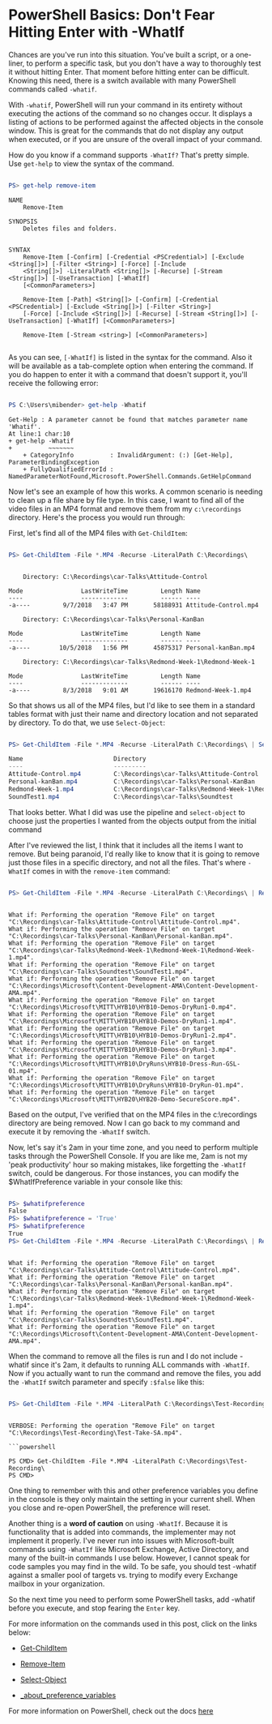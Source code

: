 # PowerShell Basics: Don't Fear Hitting Enter with -WhatIf

Chances are you've run into this situation. You've built a script, or a one-liner, to perform a specific task, but you don't have a way to thoroughly test it without hitting Enter. That moment before hitting enter can be difficult. Knowing this need, there is a switch available with many PowerShell commands called `-whatif`. 

With `-whatif`, PowerShell will run your command in its entirety without executing the actions of the command so no changes occur. It displays a listing of actions to be performed against the affected objects in the console window. This is great for the commands that do not display any output when executed, or if you are unsure of the overall impact of your command.


How do you know if a command supports `-WhatIf?` That's pretty simple. Use `get-help` to view the syntax of the command.

```powershell

PS> get-help remove-item

```

```
NAME
    Remove-Item

SYNOPSIS
    Deletes files and folders.


SYNTAX
    Remove-Item [-Confirm] [-Credential <PSCredential>] [-Exclude <String[]>] [-Filter <String>] [-Force] [-Include
    <String[]>] -LiteralPath <String[]> [-Recurse] [-Stream <String[]>] [-UseTransaction] [-WhatIf]
    [<CommonParameters>]

    Remove-Item [-Path] <String[]> [-Confirm] [-Credential <PSCredential>] [-Exclude <String[]>] [-Filter <String>]
    [-Force] [-Include <String[]>] [-Recurse] [-Stream <String[]>] [-UseTransaction] [-WhatIf] [<CommonParameters>]

    Remove-Item [-Stream <string>] [<CommonParameters>]
    
```
As you can see, `[-WhatIf]` is listed in the syntax for the command. Also it will be available as a tab-complete option when entering the command. If you do happen to enter it with a command that doesn't support it, you'll receive the following error:

```powershell

PS C:\Users\mibender> get-help -Whatif

```
```
Get-Help : A parameter cannot be found that matches parameter name 'Whatif'.
At line:1 char:10
+ get-help -Whatif
+          ~~~~~~~
    + CategoryInfo          : InvalidArgument: (:) [Get-Help], ParameterBindingException
    + FullyQualifiedErrorId : NamedParameterNotFound,Microsoft.PowerShell.Commands.GetHelpCommand

```
Now let's see an example of how this works. A common scenario is needing to clean up a file share by file type. In this case, I want to find all of the video files in an MP4 format and remove them from my `c:\recordings` directory. Here's the process you would run through:

First, let's find all of the MP4 files with  `Get-ChildItem`:

```powershell

PS> Get-ChildItem -File *.MP4 -Recurse -LiteralPath C:\Recordings\ 

```

```

    Directory: C:\Recordings\car-Talks\Attitude-Control

Mode                LastWriteTime         Length Name
----                -------------         ------ ----
-a----         9/7/2018   3:47 PM       58188931 Attitude-Control.mp4

    Directory: C:\Recordings\car-Talks\Personal-KanBan

Mode                LastWriteTime         Length Name
----                -------------         ------ ----
-a----        10/5/2018   1:56 PM       45875317 Personal-kanBan.mp4

    Directory: C:\Recordings\car-Talks\Redmond-Week-1\Redmond-Week-1

Mode                LastWriteTime         Length Name
----                -------------         ------ ----
-a----         8/3/2018   9:01 AM       19616170 Redmond-Week-1.mp4
```

So that shows us all of the MP4 files, but I'd like to see them in a standard tables format with just their name and directory location and not separated by directory. To do that, we use `Select-Object`:

```powershell

PS> Get-ChildItem -File *.MP4 -Recurse -LiteralPath C:\Recordings\ | Select-Object Name,Directory

Name                         Directory
----                         ---------
Attitude-Control.mp4         C:\Recordings\car-Talks\Attitude-Control
Personal-kanBan.mp4          C:\Recordings\car-Talks\Personal-KanBan
Redmond-Week-1.mp4           C:\Recordings\car-Talks\Redmond-Week-1\Redmond-Week-1
SoundTest1.mp4               C:\Recordings\car-Talks\Soundtest

```

That looks better. What I did was use the pipeline and `select-object` to choose just the properties I wanted from the objects output from the initial command

After I've reviewed the list, I think that it includes all the items I want to remove. But being paranoid, I'd really like to know that it is going to remove just those files in a specific directory, and not all the files. That's where `-WhatIf` comes in with the `remove-item` command:

```powershell

PS> Get-ChildItem -File *.MP4 -Recurse -LiteralPath C:\Recordings\ | Remove-Item -WhatIf

```

```

What if: Performing the operation "Remove File" on target "C:\Recordings\car-Talks\Attitude-Control\Attitude-Control.mp4".
What if: Performing the operation "Remove File" on target "C:\Recordings\car-Talks\Personal-KanBan\Personal-kanBan.mp4".
What if: Performing the operation "Remove File" on target "C:\Recordings\car-Talks\Redmond-Week-1\Redmond-Week-1\Redmond-Week-1.mp4".
What if: Performing the operation "Remove File" on target "C:\Recordings\car-Talks\Soundtest\SoundTest1.mp4".
What if: Performing the operation "Remove File" on target "C:\Recordings\Microsoft\Content-Development-AMA\Content-Development-AMA.mp4".
What if: Performing the operation "Remove File" on target "C:\Recordings\Microsoft\MITT\HYB10\HYB10-Demos-DryRun1-0.mp4".
What if: Performing the operation "Remove File" on target "C:\Recordings\Microsoft\MITT\HYB10\HYB10-Demos-DryRun1-1.mp4".
What if: Performing the operation "Remove File" on target "C:\Recordings\Microsoft\MITT\HYB10\HYB10-Demos-DryRun1-2.mp4".
What if: Performing the operation "Remove File" on target "C:\Recordings\Microsoft\MITT\HYB10\HYB10-Demos-DryRun1-3.mp4".
What if: Performing the operation "Remove File" on target "C:\Recordings\Microsoft\MITT\HYB10\DryRuns\HYB10-Dress-Run-GSL-01.mp4".
What if: Performing the operation "Remove File" on target "C:\Recordings\Microsoft\MITT\HYB10\DryRuns\HYB10-DryRun-01.mp4".
What if: Performing the operation "Remove File" on target "C:\Recordings\Microsoft\MITT\HYB20\HYB20-Demo-SecureScore.mp4".

```

Based on the output, I've verified that on the MP4 files in the c:\recordings directory are being removed. Now I can go back to my command and execute it by removing the `-WhatIf` switch.

Now, let's say it's 2am in your time zone, and you need to perform multiple tasks through the PowerShell Console. If you are like me, 2am is not my 'peak productivity' hour so making mistakes, like forgetting the `-WhatIf` switch, could be dangerous. For those instances, you can modify the $WhatIfPreference variable in your console like this:

```powershell

PS> $whatifpreference
False
PS> $whatifpreference = 'True'
PS> $whatifpreference
True
PS> Get-ChildItem -File *.MP4 -Recurse -LiteralPath C:\Recordings\ | Remove-Item

```

```

What if: Performing the operation "Remove File" on target "C:\Recordings\car-Talks\Attitude-Control\Attitude-Control.mp4".
What if: Performing the operation "Remove File" on target "C:\Recordings\car-Talks\Personal-KanBan\Personal-kanBan.mp4".
What if: Performing the operation "Remove File" on target "C:\Recordings\car-Talks\Redmond-Week-1\Redmond-Week-1\Redmond-Week-1.mp4".
What if: Performing the operation "Remove File" on target "C:\Recordings\car-Talks\Soundtest\SoundTest1.mp4".
What if: Performing the operation "Remove File" on target "C:\Recordings\Microsoft\Content-Development-AMA\Content-Development-AMA.mp4".

```

When the command to remove all the files is run and I do not include -whatif since it's 2am, it defaults to running ALL commands with `-WhatIf`.
Now if you actually want to run the command and remove the files, you add the `-WhatIf` switch parameter and specify `:$false` like this:

```powershell

PS> Get-ChildItem -File *.MP4 -LiteralPath C:\Recordings\Test-Recording\ | Remove-Item -WhatIf:$false -Verbose

```

```

VERBOSE: Performing the operation "Remove File" on target "C:\Recordings\Test-Recording\Test-Take-SA.mp4".

```powershell

PS CMD> Get-ChildItem -File *.MP4 -LiteralPath C:\Recordings\Test-Recording\
PS CMD>

```

One thing to remember with this and other preference variables you define in the console is they only maintain the setting in your current shell. When you close and re-open PowerShell, the preference will reset.

Another thing is a **word of caution** on using `-WhatIf`. Because it is functionality that is added into commands, the implementer may not implement it properly. I've never run into issues with Microsoft-built commands using `-WhatIf` like Microsoft Exchange, Active Directory, and many of the built-in commands I use below. However, I cannot speak for code samples you may find in the wild. To be safe, you should test -whatif against a smaller pool of targets vs. trying to modify every Exchange mailbox in your organization.

So the next time you need to perform some PowerShell tasks, add -whatif before you execute, and stop fearing the `Enter` key.

For more information on the commands used in this post, click on the links below:
- [Get-ChildItem](https://docs.microsoft.com/en-us/powershell/module/microsoft.powershell.management/get-childitem?WT_id.md=itopstalk-blog-mibender&view=powershell-6)

- [Remove-Item](https://docs.microsoft.com/en-us/powershell/module/Microsoft.PowerShell.Management/Remove-Item?WT_id.md=itopstalk-blog-mibender&view=powershell-6)

- [Select-Object](https://docs.microsoft.com/en-us/powershell/module/Microsoft.PowerShell.Utility/Select-Object?WT_id.md=itopstalk-blog-mibender&view=powershell-6)

- [_about_preference_variables](https://docs.microsoft.com/en-us/powershell/module/microsoft.powershell.core/about/about_preference_variables?WT_id.md=itopstalk-blog-mibender&view=powershell-6)

For more information on PowerShell, check out the docs [here](https://docs.microsoft.com/en-us/powershell/?WT_id.md=itopstalk-blog-mibender)


